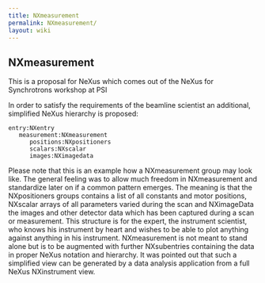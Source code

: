 ```yaml
---
title: NXmeasurement
permalink: NXmeasurement/
layout: wiki
---
```


NXmeasurement
-------------

This is a proposal for NeXus which comes out of the NeXus for
Synchrotrons workshop at PSI

In order to satisfy the requirements of the beamline scientist an
additional, simplified NeXus hierarchy is proposed:

    entry:NXentry
       measurement:NXmeasurement
          positions:NXpositioners
          scalars:NXscalar
          images:NXimagedata

Please note that this is an example how a NXmeasurement group may look
like. The general feeling was to allow much freedom in NXmeasurement and
standardize later on if a common pattern emerges. The meaning is that
the NXpositioners groups contains a list of all constants and motor
positions, NXscalar arrays of all parameters varied during the scan and
NXimageData the images and other detector data which has been captured
during a scan or measurement. This structure is for the expert, the
instrument scientist, who knows his instrument by heart and wishes to be
able to plot anything against anything in his instrument. NXmeasurement
is not meant to stand alone but is to be augmented with further
NXsubentries containing the data in proper NeXus notation and hierarchy.
It was pointed out that such a simplified view can be generated by a
data analysis application from a full NeXus NXinstrument view.

